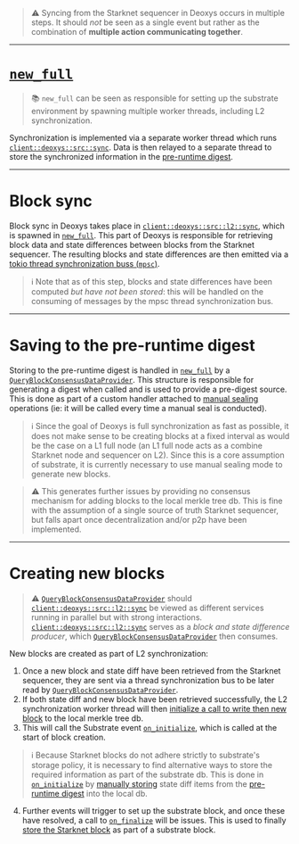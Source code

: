> ⚠️ Syncing from the Starknet sequencer in Deoxys occurs in multiple steps. It should *not* be seen as a single event but rather as the combination of **multiple action communicating together**.

---
# [`new_full`](https://github.com/KasarLabs/deoxys/blob/8f746a950de942b74e4d62f40027acecf85e2154/crates/node/src/service.rs#L269)

> 📚 `new_full` can be seen as responsible for setting up the substrate environment by spawning multiple worker threads, including L2 synchronization.

Synchronization is implemented via a separate worker thread which runs [`client::deoxys::src::sync`](https://github.com/KasarLabs/deoxys/blob/8f746a950de942b74e4d62f40027acecf85e2154/crates/client/deoxys/src/lib.rs#L16). Data is then relayed to a separate thread to store the synchronized information in the [pre-runtime digest](https://releases.parity.io/substrate-rustdoc/sp_runtime/enum.DigestItem.html#variant.PreRuntime).

---
# Block sync

Block sync in Deoxys takes place in [`client::deoxys::src::l2::sync`](https://github.com/KasarLabs/deoxys/blob/8f746a950de942b74e4d62f40027acecf85e2154/crates/client/deoxys/src/l2.rs#L89), which is spawned in [`new_full`](https://github.com/KasarLabs/deoxys/blob/8f746a950de942b74e4d62f40027acecf85e2154/crates/node/src/service.rs#L269). This part of Deoxys is responsible for retrieving block data and state differences between blocks from the Starknet sequencer. The resulting blocks and state differences are then emitted via a [tokio thread synchronization buss (`mpsc`)](https://docs.rs/tokio/latest/tokio/sync/#mpsc-channel). 

> ℹ️ Note that as of this step, blocks and state differences have been computed *but have not been stored*: this will be handled on the consuming of messages by the mpsc thread synchronization bus.

---
# Saving to the pre-runtime digest

Storing to the pre-runtime digest is handled in [`new_full`](https://github.com/KasarLabs/deoxys/blob/8f746a950de942b74e4d62f40027acecf85e2154/crates/node/src/service.rs#L269) by a [`QueryBlockConsensusDataProvider`](https://github.com/KasarLabs/deoxys/blob/8f746a950de942b74e4d62f40027acecf85e2154/crates/node/src/service.rs#L641C12-L641C43). This structure is responsible for generating a digest when called and is used to provide a pre-digest source. This is done as part of a custom handler attached to [manual sealing](https://github.com/KasarLabs/deoxys/blob/8f746a950de942b74e4d62f40027acecf85e2154/crates/node/src/service.rs#L693) operations (ie: it will be called every time a manual seal is conducted).

> ℹ️ Since the goal of Deoxys is full synchronization as fast as possible, it does not make sense to be creating blocks at a fixed interval as would be the case on a L1 full node (an L1 full node acts as a combine Starknet node and sequencer on L2). Since this is a core assumption of substrate, it is currently necessary to use manual sealing mode to generate new blocks.

> ⚠️ This generates further issues by providing no consensus mechanism for adding blocks to the local merkle tree db. This is fine with the assumption of a single source of truth Starknet sequencer, but falls apart once decentralization and/or p2p have been implemented.

---

# Creating new blocks

> ⚠️ [`QueryBlockConsensusDataProvider`](https://github.com/KasarLabs/deoxys/blob/8f746a950de942b74e4d62f40027acecf85e2154/crates/node/src/service.rs#L641C12-L641C43) should [`client::deoxys::src::l2::sync`](https://github.com/KasarLabs/deoxys/blob/8f746a950de942b74e4d62f40027acecf85e2154/crates/client/deoxys/src/l2.rs#L89) be viewed as different services running in parallel but with strong interactions. [`client::deoxys::src::l2::sync`](https://github.com/KasarLabs/deoxys/blob/8f746a950de942b74e4d62f40027acecf85e2154/crates/client/deoxys/src/l2.rs#L89) serves as a *block and state difference producer*, which [`QueryBlockConsensusDataProvider`](https://github.com/KasarLabs/deoxys/blob/8f746a950de942b74e4d62f40027acecf85e2154/crates/node/src/service.rs#L641C12-L641C43) then consumes.

New blocks are created as part of L2 synchronization:
1. Once a new block and state diff have been retrieved from the Starknet sequencer, they are sent via a thread synchronization bus to be later read by [`QueryBlockConsensusDataProvider`](https://github.com/KasarLabs/deoxys/blob/8f746a950de942b74e4d62f40027acecf85e2154/crates/node/src/service.rs#L641C12-L641C43).
2. If both state diff and new block have been retrieved successfully, the L2 synchronization worker thread will then [initialize a call to write then new block](https://github.com/KasarLabs/deoxys/blob/8f746a950de942b74e4d62f40027acecf85e2154/crates/client/deoxys/src/l2.rs#L113) to the local merkle tree db.
3. This will call the Substrate event [`on_initialize`](https://github.com/KasarLabs/deoxys/blob/8f746a950de942b74e4d62f40027acecf85e2154/crates/pallets/starknet/src/lib.rs#L194), which is called at the start of block creation.

> ℹ️ Because Starknet blocks do not adhere strictly to substrate's storage policy, it is necessary to find alternative ways to store the required information as part of the substrate db. This is done in [`on_initialize`](https://github.com/KasarLabs/deoxys/blob/8f746a950de942b74e4d62f40027acecf85e2154/crates/pallets/starknet/src/lib.rs#L194) by [manually storing](https://github.com/KasarLabs/deoxys/blob/8f746a950de942b74e4d62f40027acecf85e2154/crates/pallets/starknet/src/lib.rs#L211) state diff items from the [pre-runtime digest](https://releases.parity.io/substrate-rustdoc/sp_runtime/enum.DigestItem.html#variant.PreRuntime) into the local db.

4. Further events will trigger to set up the substrate block, and once these have resolved, a call to [`on_finalize`](https://github.com/KasarLabs/deoxys/blob/8f746a950de942b74e4d62f40027acecf85e2154/crates/pallets/starknet/src/lib.rs#L185) will be issues. This is used to finally [store the Starknet block](https://github.com/KasarLabs/deoxys/blob/8f746a950de942b74e4d62f40027acecf85e2154/crates/pallets/starknet/src/lib.rs#L991) as part of a substrate block.